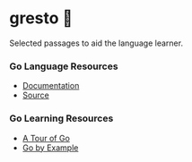 # gresto 🍝

Selected passages to aid the language learner.

### Go Language Resources
- [Documentation](https://go.dev/doc/)
- [Source](https://github.com/golang/go#the-go-programming-language)

### Go Learning Resources

- [A Tour of Go](https://go.dev/tour/list)
- [Go by Example](https://gobyexample.com/)
